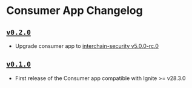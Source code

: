 # Consumer App Changelog

## [`v0.2.0`](https://github.com/ignite/apps/releases/tag/consumer/v0.2.0)

* Upgrade consumer app to [interchain-security v5.0.0-rc.0](https://github.com/cosmos/interchain-security/releases/tag/v5.0.0-rc0)

## [`v0.1.0`](https://github.com/ignite/apps/releases/tag/consumer/v0.1.0)

* First release of the Consumer app compatible with Ignite >= v28.3.0
